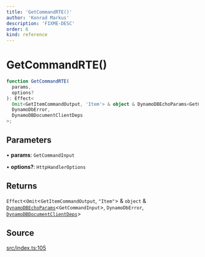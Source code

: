 ```yaml
---
title: 'GetCommandRTE()'
author: 'Konrad Markus'
description: 'FIXME-DESC'
order: 6
kind: reference
---
```


# GetCommandRTE()

```ts
function GetCommandRTE(
  params,
  options?
): Effect<
  Omit<GetItemCommandOutput, 'Item'> & object & DynamoDBEchoParams<GetCommandInput>,
  DynamoDbError,
  DynamoDBDocumentClientDeps
>;
```

## Parameters

• **params**: `GetCommandInput`

• **options?**: `HttpHandlerOptions`

## Returns

`Effect`\<`Omit`\<`GetItemCommandOutput`, `"Item"`\> & `object` & [`DynamoDBEchoParams`](/projects/konkerdev-aws-client-effect-dynamodb/reference/type-aliases/dynamodbechoparams)\<`GetCommandInput`\>, `DynamoDbError`, [`DynamoDBDocumentClientDeps`](/projects/konkerdev-aws-client-effect-dynamodb/reference/type-aliases/dynamodbdocumentclientdeps)\>

## Source

[src/index.ts:105](https://github.com/konkerdotdev/aws-client-effect-dynamodb/blob/61cc23ece48bc14ff19d7990e27b716d0c6ee7ed/src/index.ts#L105)

